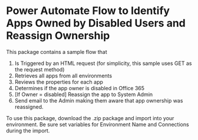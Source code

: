 # Power Automate Flow to Identify Apps Owned by Disabled Users and Reassign Ownership

This package contains a sample flow that

1.  Is Triggered by an HTML request (for simplicity, this sample uses GET as the request method)
2.  Retrieves all apps from all environments
3.  Reviews the properties for each app
4.  Determines if the app owner is disabled in Office 365
5.  \[If Owner = disabled\] Reassign the app to System Admin
6.  Send email to the Admin making them aware that app ownership was reassigned.

To use this package, download the .zip package and import into your environment. Be sure set variables for Environment Name and Connections during the import.
